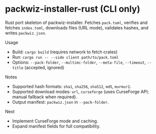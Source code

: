 # packwiz-installer-rust (CLI only)

Rust port skeleton of packwiz-installer. Fetches `pack.toml`, verifies and fetches `index.toml`, downloads files (URL mode), validates hashes, and writes `packwiz.json`.

Usage
- Build: `cargo build` (requires network to fetch crates)
- Run: `cargo run -- --side client path/to/pack.toml`
- Options: `--pack-folder`, `--multimc-folder`, `--meta-file`, `--timeout`, `--title` (accepted, ignored)

Notes
- Supported hash formats: `sha1`, `sha256`, `sha512`, `md5`, `murmur2`.
- Supported download modes: `url`, `curseforge` (uses CurseForge API; manual fallback when required).
- Output manifest: `packwiz.json` in `--pack-folder`.

Next
- Implement CurseForge mode and caching.
- Expand manifest fields for full compatibility.
